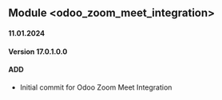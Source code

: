 ## Module <odoo_zoom_meet_integration>

#### 11.01.2024
#### Version 17.0.1.0.0
#### ADD
- Initial commit for Odoo Zoom Meet Integration 
